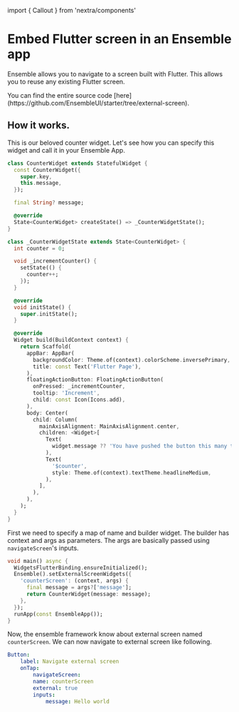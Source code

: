 import { Callout } from 'nextra/components'

# Embed Flutter screen in an Ensemble app

Ensemble allows you to navigate to a screen built with Flutter. This allows you to reuse any existing Flutter screen.

<Callout emoji="💡">
  You can find the entire source code [here](https://github.com/EnsembleUI/starter/tree/external-screen).
</Callout>


## How it works.

This is our beloved counter widget. Let's see how you can specify this widget and call it in your Ensemble App. 

```dart
class CounterWidget extends StatefulWidget {
  const CounterWidget({
    super.key,
    this.message,
  });

  final String? message;

  @override
  State<CounterWidget> createState() => _CounterWidgetState();
}

class _CounterWidgetState extends State<CounterWidget> {
  int counter = 0;

  void _incrementCounter() {
    setState(() {
      counter++;
    });
  }

  @override
  void initState() {
    super.initState();
  }

  @override
  Widget build(BuildContext context) {
    return Scaffold(
      appBar: AppBar(
        backgroundColor: Theme.of(context).colorScheme.inversePrimary,
        title: const Text('Flutter Page'),
      ),
      floatingActionButton: FloatingActionButton(
        onPressed: _incrementCounter,
        tooltip: 'Increment',
        child: const Icon(Icons.add),
      ),
      body: Center(
        child: Column(
          mainAxisAlignment: MainAxisAlignment.center,
          children: <Widget>[
            Text(
              widget.message ?? 'You have pushed the button this many times:',
            ),
            Text(
              '$counter',
              style: Theme.of(context).textTheme.headlineMedium,
            ),
          ],
        ),
      ),
    );
  }
}

```


First we need to specify a map of name and builder widget. The builder has context and args as parameters. 
The args are basically passed using `navigateScreen`'s inputs. 


```dart
void main() async {
  WidgetsFlutterBinding.ensureInitialized();
  Ensemble().setExternalScreenWidgets({
    'counterScreen': (context, args) {
      final message = args?['message'];
      return CounterWidget(message: message);
    },
  });
  runApp(const EnsembleApp());
}
```

Now, the ensemble framework know about external screen named `counterScreen`. We can now navigate to external screen like following.

```yaml
Button:
    label: Navigate external screen
    onTap:
        navigateScreen:
        name: counterScreen
        external: true
        inputs:
            message: Hello world

```

